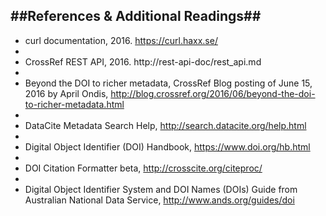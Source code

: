##**References & Additional Readings**##
---
+ curl documentation, 2016.  https://curl.haxx.se/
+
+ CrossRef REST API, 2016. http://rest-api-doc/rest_api.md
+ 
+ Beyond the DOI to richer metadata, CrossRef Blog posting of June 15, 2016 by April Ondis, http://blog.crossref.org/2016/06/beyond-the-doi-to-richer-metadata.html
+
+ DataCite Metadata Search Help, http://search.datacite.org/help.html
+ 
+ Digital Object Identifier (DOI) Handbook, https://www.doi.org/hb.html
+
+ DOI Citation Formatter beta, http://crosscite.org/citeproc/
+
+ Digital Object Identifier System and DOI Names (DOIs) Guide from Australian National Data Service, http://www.ands.org/guides/doi
 


